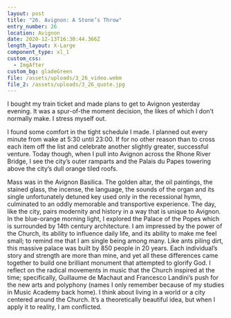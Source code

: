 ```yaml
---
layout: post
title: "26. Avignon: A Stone’s Throw"
entry_number: 26
location: Avignon
date: 2020-12-13T16:30:44.366Z
length_layout: X-Large
component_type: xl_1
custom_css:
  - ImgAfter
custom_bg: gladeGreen
file: /assets/uploads/3_26_video.webm
file_2: /assets/uploads/3_26_quote.jpg
---
```

I bought my train ticket and made plans to get to Avignon yesterday evening. It was a spur-of-the moment decision, the likes of which I don’t normally make. I stress myself out. 

I found some comfort in the tight schedule I made. I planned out every minute from wake at 5:30 until 23:00. If for no other reason than to cross each item off the list and celebrate another slightly greater, successful venture. Today though, when I pull into Avignon across the Rhone River Bridge, I see the city’s outer ramparts and the Palais du Papes towering above the city’s dull orange tiled roofs. 

Mass was in the Avignon Basilica. The golden altar, the oil paintings, the stained glass, the incense, the language, the sounds of the organ and its single unfortunately detuned key used only in the recessional hymn, culminated to an oddly memorable and transportive experience. The day, like the city, pairs modernity and history in a way that is unique to Avignon. In the blue-orange morning light, I explored the Palace of the Popes which is surrounded by 14th century architecture. I am impressed by the power of the Church, its ability to influence daily life, and its ability to make me feel small; to remind me that I am single being among many. Like ants piling dirt, this massive palace was built by 850 people in 20 years. Each individual’s story and strength are more than mine, and yet all these differences came together to build one brilliant monument that attempted to glorify God. I reflect on the radical movements in music that the Church inspired at the time; specifically, Guillaume de Machaut and Francesco Landini’s push for the new arts and polyphony (names I only remember because of my studies in Music Academy back home). I think about living in a world or a city centered around the Church. It’s a theoretically beautiful idea, but when I apply it to reality, I am conflicted.